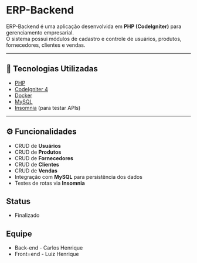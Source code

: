 # ERP-Backend

ERP-Backend é uma aplicação desenvolvida em **PHP (CodeIgniter)** para gerenciamento empresarial.  
O sistema possui módulos de cadastro e controle de usuários, produtos, fornecedores, clientes e vendas.

---

## 🚀 Tecnologias Utilizadas

- [PHP](https://www.php.net/)  
- [CodeIgniter 4](https://codeigniter.com/)  
- [Docker](https://www.docker.com/)  
- [MySQL](https://www.mysql.com/)  
- [Insomnia](https://insomnia.rest/) (para testar APIs)

---

## ⚙️ Funcionalidades

- CRUD de **Usuários**
- CRUD de **Produtos**
- CRUD de **Fornecedores**
- CRUD de **Clientes**
- CRUD de **Vendas**
- Integração com **MySQL** para persistência dos dados
- Testes de rotas via **Insomnia**


## Status
- Finalizado

## Equipe
- Back-end - Carlos Henrique
- Front=end - Luiz Henrique
